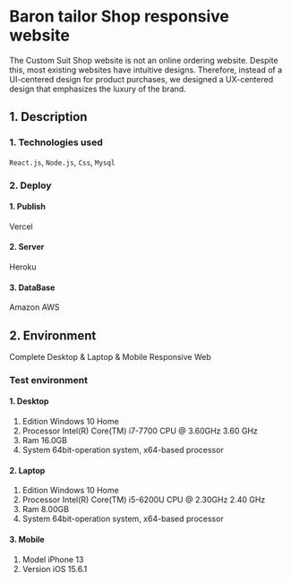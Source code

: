 # Baron tailor Shop responsive website
The Custom Suit Shop website is not an online ordering website. Despite this, most existing websites have intuitive designs. Therefore, instead of a UI-centered design for product purchases, we designed a UX-centered design that emphasizes the luxury of the brand.
## 1. Description

### 1. Technologies used
`React.js`, `Node.js`, `Css`, `Mysql`

### 2. Deploy
#### 1. Publish
Vercel
#### 2. Server
Heroku
#### 3. DataBase
Amazon AWS

## 2. Environment
Complete Desktop & Laptop & Mobile Responsive Web

### Test environment
#### 1. Desktop
1. Edition
Windows 10 Home
2. Processor
Intel(R) Core(TM) i7-7700 CPU @ 3.60GHz   3.60 GHz
3. Ram
16.0GB
4. System
64bit-operation system, x64-based processor


#### 2. Laptop
1. Edition
Windows 10 Home
2. Processor
Intel(R) Core(TM) i5-6200U CPU @ 2.30GHz   2.40 GHz
3. Ram
8.00GB
4. System
64bit-operation system, x64-based processor
#### 3. Mobile
1. Model
iPhone 13
2. Version
iOS 15.6.1